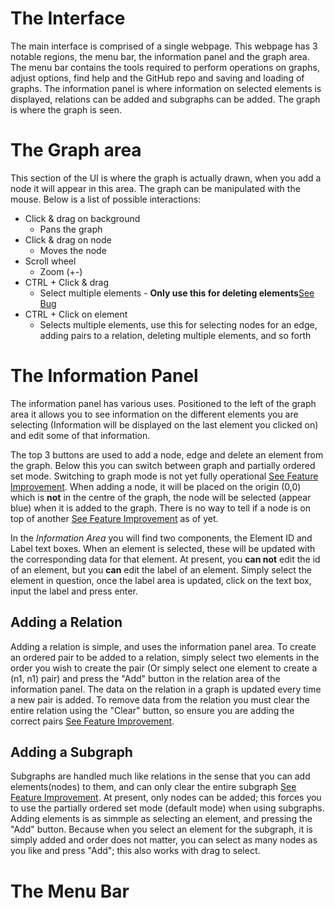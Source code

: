 The Interface
=============
The main interface is comprised of a single webpage. This webpage has 3 notable regions, the menu bar, the information panel
and the graph area. The menu bar contains the tools required to perform operations on graphs, adjust options, find help and the GitHub repo and saving and loading of graphs. The information panel is where information on selected elements is displayed, relations can be added and subgraphs can be added. The graph is where the graph is seen.

The Graph area
================
This section of the UI is where the graph is actually drawn, when you add a node it will appear in this area. The graph can be manipulated with the mouse. Below is a list of possible interactions:
- Click & drag on background
  * Pans the graph
- Click & drag on node
    * Moves the node
- Scroll wheel
  * Zoom (+\-)
- CTRL + Click & drag
  * Select multiple elements - __Only use this for deleting elements__[See Bug](https://github.com/Sicarius154/GraphZoom/issues/1)
- CTRL + Click on element
  * Selects multiple elements, use this for selecting nodes for an edge, adding pairs to a relation, deleting multiple elements, and so forth

The Information Panel
=====================
The information panel has various uses. Positioned to the left of the graph area it allows you to see information on the different elements you are selecting (Information will be displayed on the last element you clicked on) and edit some of that information.

The top 3 buttons are used to add a node, edge and delete an element from the graph. Below this you can switch between graph and partially ordered set mode. Switching to graph mode is not yet fully operational [See Feature Improvement](https://github.com/Sicarius154/GraphZoom/issues/2). When adding a node, it will be placed on the origin (0,0) which is __not__ in the centre of the graph, the node will be selected (appear blue) when it is added to the graph. There is no way to tell if a node is on top of another [See Feature Improvement](https://github.com/Sicarius154/GraphZoom/issues/3) as of yet.

In the _Information Area_ you will find two components, the Element ID and Label text boxes. When an element is selected, these will be updated with the corresponding data for that element. At present, you __can not__ edit the id of an element, but you __can__ edit the label of an element. Simply select the element in question, once the label area is updated, click on the text box, input the label and press enter.

Adding a Relation
-----------------
Adding a relation is simple, and uses the information panel area. To create an ordered pair to be added to a relation, simply select two elements in the order you wish to create the pair (Or simply select one element to create a (n1, n1) pair) and press the "Add" button in the relation area of the information panel. The data on the relation in a graph is updated every time a new pair is added. To remove data from the relation you must clear the entire relation using the "Clear" button, so ensure you are adding the correct pairs [See Feature Improvement](https://github.com/Sicarius154/GraphZoom/issues/4).

Adding a Subgraph
-----------------
Subgraphs are handled much like relations in the sense that you can add elements(nodes) to them, and can only clear the entire subgraph [See Feature Improvement](https://github.com/Sicarius154/GraphZoom/issues/5). At present, only nodes can be added; this forces you to use the partially ordered set mode (default mode) when using subgraphs. Adding elements is as simmple as selecting an element, and pressing the "Add" button. Because when you select an element for the subgraph, it is simply added and order does not matter, you can select as many nodes as you like and press "Add"; this also works with drag to select.

The Menu Bar
=============

